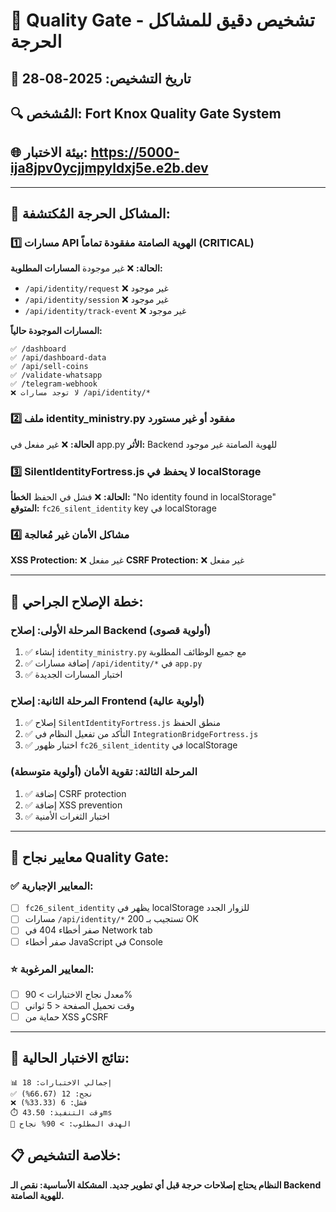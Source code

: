 # 🏥 Quality Gate - تشخيص دقيق للمشاكل الحرجة

## 📅 تاريخ التشخيص: 2025-08-28
## 🔍 المُشخص: Fort Knox Quality Gate System
## 🌐 بيئة الاختبار: https://5000-ija8jpv0ycjjmpyldxj5e.e2b.dev

---

## 🚨 المشاكل الحرجة المُكتشفة:

### 1️⃣ **مسارات API الهوية الصامتة مفقودة تماماً (CRITICAL)**
**الحالة:** ❌ غير موجودة
**المسارات المطلوبة:**
- `/api/identity/request` ❌ غير موجود
- `/api/identity/session` ❌ غير موجود  
- `/api/identity/track-event` ❌ غير موجود

**المسارات الموجودة حالياً:**
```
✅ /dashboard
✅ /api/dashboard-data  
✅ /api/sell-coins
✅ /validate-whatsapp
✅ /telegram-webhook
❌ لا توجد مسارات /api/identity/*
```

### 2️⃣ **ملف identity_ministry.py مفقود أو غير مستورد**
**الحالة:** ❌ غير مفعل في app.py
**الأثر:** Backend للهوية الصامتة غير موجود

### 3️⃣ **SilentIdentityFortress.js لا يحفظ في localStorage**
**الحالة:** ❌ فشل في الحفظ
**الخطأ:** "No identity found in localStorage"  
**المتوقع:** `fc26_silent_identity` key في localStorage

### 4️⃣ **مشاكل الأمان غير مُعالجة**
**XSS Protection:** ❌ غير مفعل
**CSRF Protection:** ❌ غير مفعل

---

## 🎯 خطة الإصلاح الجراحي:

### المرحلة الأولى: إصلاح Backend (أولوية قصوى)
1. ✅ إنشاء `identity_ministry.py` مع جميع الوظائف المطلوبة
2. ✅ إضافة مسارات `/api/identity/*` في `app.py`  
3. ✅ اختبار المسارات الجديدة

### المرحلة الثانية: إصلاح Frontend (أولوية عالية)
1. ✅ إصلاح `SilentIdentityFortress.js` منطق الحفظ
2. ✅ التأكد من تفعيل النظام في `IntegrationBridgeFortress.js`
3. ✅ اختبار ظهور `fc26_silent_identity` في localStorage

### المرحلة الثالثة: تقوية الأمان (أولوية متوسطة)  
1. ✅ إضافة CSRF protection
2. ✅ إضافة XSS prevention
3. ✅ اختبار الثغرات الأمنية

---

## 🧪 معايير نجاح Quality Gate:

### ✅ المعايير الإجبارية:
- [ ] `fc26_silent_identity` يظهر في localStorage للزوار الجدد
- [ ] مسارات `/api/identity/*` تستجيب بـ 200 OK
- [ ] صفر أخطاء 404 في Network tab
- [ ] صفر أخطاء JavaScript في Console  

### ⭐ المعايير المرغوبة:
- [ ] معدل نجاح الاختبارات > 90%
- [ ] وقت تحميل الصفحة < 5 ثواني
- [ ] حماية من XSS وCSRF

---

## 🔬 نتائج الاختبار الحالية:
```
📊 إجمالي الاختبارات: 18
✅ نجح: 12 (66.67%)
❌ فشل: 6 (33.33%)
⏱️ وقت التنفيذ: 43.50ms
🎯 الهدف المطلوب: > 90% نجاح
```

## 📋 خلاصة التشخيص:
**النظام يحتاج إصلاحات حرجة قبل أي تطوير جديد. 
المشكلة الأساسية: نقص الـ Backend للهوية الصامتة.**